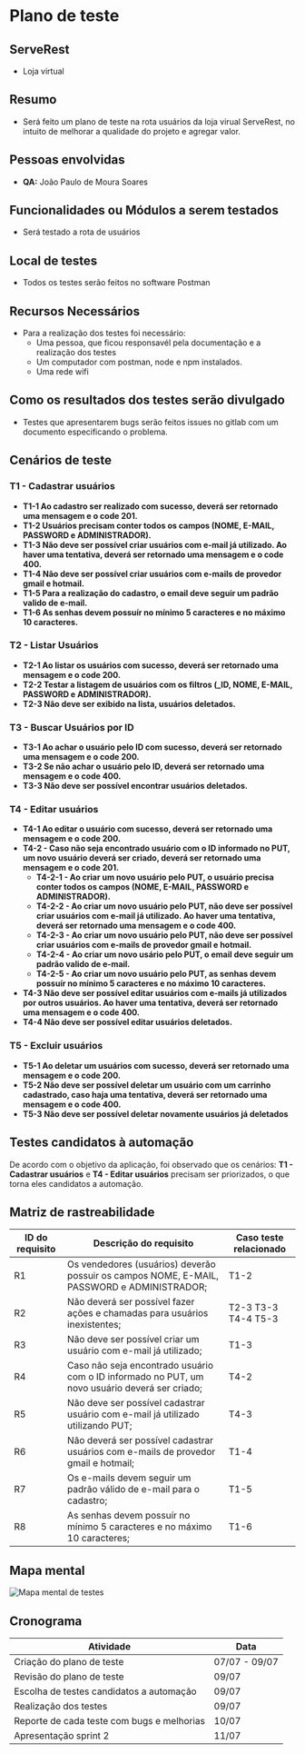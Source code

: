 # Plano de teste
##	ServeRest
- Loja virtual

## Resumo
- Será feito um plano de teste na rota usuários da loja virual ServeRest, no intuito de melhorar a qualidade do projeto e agregar valor.

## Pessoas envolvidas
- **QA:** João Paulo de Moura Soares

## Funcionalidades ou Módulos a serem testados
- Será testado a rota de usuários
 
## Local de testes 
- Todos os testes serão feitos no software Postman

## Recursos Necessários
- Para a realização dos testes foi necessário:
  - Uma pessoa, que ficou responsavél pela documentação e a realização dos testes
  - Um computador com postman, node e npm instalados.
  - Uma rede wifi 

## Como os resultados dos testes serão divulgado
 - Testes que apresentarem bugs serão feitos issues no gitlab com um documento especificando o problema.

## Cenários de teste

### T1 - Cadastrar usuários 
- **T1-1 Ao cadastro ser realizado com sucesso, deverá ser retornado uma mensagem e o code 201.** 
- **T1-2 Usuários precisam conter todos os campos (NOME, E-MAIL, PASSWORD e ADMINISTRADOR).** 
- **T1-3 Não deve ser possível criar usuários com e-mail já utilizado. Ao haver uma tentativa, deverá ser retornado uma mensagem e o code 400.** 
- **T1-4 Não deve ser possível criar usuários com e-mails de provedor gmail e hotmail.**
- **T1-5 Para a realização do cadastro, o email deve seguir um padrão valido de e-mail.**
- **T1-6 As senhas devem possuír no mínimo 5 caracteres e no máximo 10 caracteres.**

### T2 - Listar Usuários
- **T2-1 Ao listar os usuários com sucesso, deverá ser retornado uma mensagem e o code 200.**
- **T2-2 Testar a listagem de usuários com os filtros (_ID, NOME, E-MAIL, PASSWORD e ADMINISTRADOR).**
- **T2-3 Não deve ser exibido na lista, usuários deletados.**

### T3 - Buscar Usuários por ID
- **T3-1 Ao achar o usuário pelo ID com sucesso, deverá ser retornado uma mensagem e o code 200.** 
- **T3-2 Se não achar o usuário pelo ID, deverá ser retornado uma mensagem e o code 400.**
- **T3-3 Não deve ser possível encontrar usuários deletados.**

### T4 - Editar usuários
- **T4-1 Ao editar o usuário com sucesso, deverá ser retornado uma mensagem e o code 200.** 
- **T4-2 - Caso não seja encontrado usuário com o ID informado no PUT, um novo usuário deverá ser criado, deverá ser retornado uma mensagem e o code 201.**
  - **T4-2-1 - Ao criar um novo usuário pelo PUT, o usuário precisa conter todos os campos (NOME, E-MAIL, PASSWORD e ADMINISTRADOR).**
  - **T4-2-2 - Ao criar um novo usuário pelo PUT, não deve ser possível criar usuários com e-mail já utilizado. Ao haver uma tentativa, deverá ser retornado uma mensagem e o code 400.**
  - **T4-2-3 - Ao criar um novo usuário pelo PUT, não deve ser possível criar usuários com e-mails de provedor gmail e hotmail.**
  - **T4-2-4 - Ao criar um novo usário pelo PUT, o email deve seguir um padrão valido de e-mail.**
  - **T4-2-5 - Ao criar um novo usuário pelo PUT, as senhas devem possuír no mínimo 5 caracteres e no máximo 10 caracteres.**
- **T4-3 Não deve ser possível editar usuários com e-mails já utilizados por outros usuários. Ao haver uma tentativa, deverá ser retornado uma mensagem e o code 400.**
- **T4-4 Não deve ser possível editar usuários deletados.** 


### T5 - Excluir usuários
- **T5-1 Ao deletar um usuários com sucesso, deverá ser retornado uma mensagem e o code 200.**
- **T5-2 Não deve ser possível deletar um usuário com um carrinho cadastrado, caso haja uma tentativa, deverá ser retornado uma mensagem e o code 400.**
- **T5-3 Não deve ser possível deletar novamente usuários já deletados** 

## Testes candidatos à automação
De acordo com o objetivo da aplicação, foi observado que os cenários: **T1 - Cadastrar usuários** e **T4 - Editar usuários** precisam ser priorizados, o que torna eles candidatos a automação.

## Matriz de rastreabilidade 

| ID do requisito | Descrição do requisito | Caso teste relacionado |
|---|---|---|
| R1 | Os vendedores (usuários) deverão possuir os campos NOME, E-MAIL, PASSWORD e ADMINISTRADOR; | T1-2 |
| R2 | Não deverá ser possível fazer ações e chamadas para usuários inexistentes; | T2-3 T3-3 T4-4 T5-3 |
| R3 | Não deve ser possível criar um usuário com e-mail já utilizado; | T1-3 |
| R4 | Caso não seja encontrado usuário com o ID informado no PUT, um novo usuário deverá ser criado; | T4-2 |
| R5 | Não deve ser possível cadastrar usuário com e-mail já utilizado utilizando PUT; | T4-3 |
| R6 | Não deverá ser possível cadastrar usuários com e-mails de provedor gmail e hotmail; | T1-4 |
| R7 | Os e-mails devem seguir um padrão válido de e-mail para o cadastro; | T1-5 |
| R8 | As senhas devem possuír no mínimo 5 caracteres e no máximo 10 caracteres; | T1-6 | 

## Mapa mental

![Mapa mental de testes](/Sprint02/Assets/Rota%20Usuários.png)

## Cronograma 

| Atividade | Data |
|---|---|
| Criação do plano de teste | 07/07 - 09/07 |
| Revisão do plano de teste | 09/07 |
| Escolha de testes candidatos a automação | 09/07 |
| Realização dos testes | 09/07 |
| Reporte de cada teste com bugs e melhorias | 10/07 |
| Apresentação sprint 2 | 11/07 |